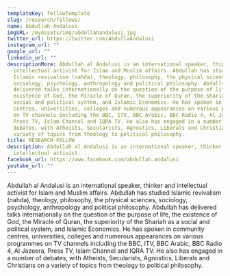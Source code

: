 ```yaml
---
templateKey: fellowTemplate
slug: /research/fellows/
name: Abdullah Andalusi
imgURL: /myAssets/img/abdullahandalusi.jpg
twitter_url: https://twitter.com/AbdullaAndalusi
instagram_url: ""
google_url: ""
linkedin_url: ""
descriptionMore: Abdullah al Andalusi is an international speaker, thinker and
  intellectual activist for Islam and Muslim affairs. Abdullah has studied
  Islamic revivalism (nahda), theology, philosophy, the physical sciences,
  sociology, psychology, anthropology and political philosophy. Abdullah has
  delivered talks internationally on the question of the purpose of life, the
  existence of God, the Miracle of Quran, the superiority of the Shariah as a
  social and political system, and Islamic Economics. He has spoken in community
  centres, universities, colleges and numerous appearances on various programmes
  on TV channels including the BBC, ITV, BBC Arabic, BBC Radio 4, Al Jazeera,
  Press TV, Islam Channel and IQRA TV. He also has engaged in a number of
  debates, with Atheists, Secularists, Agnostics, Liberals and Christians on a
  variety of topics from theology to political philosophy.
title: RESEARCH FELLOW
description: Abdullah al Andalusi is an international speaker, thinker and
  intellectual activist.
facebook_url: https://www.facebook.com/abdullah.andalusi
youtube_url: ""
---
```

Abdullah al Andalusi is an international speaker, thinker and intellectual activist for Islam and Muslim affairs. Abdullah has studied Islamic revivalism (nahda), theology, philosophy, the physical sciences, sociology, psychology, anthropology and political philosophy. Abdullah has delivered talks internationally on the question of the purpose of life, the existence of God, the Miracle of Quran, the superiority of the Shariah as a social and political system, and Islamic Economics. He has spoken in community centres, universities, colleges and numerous appearances on various programmes on TV channels including the BBC, ITV, BBC Arabic, BBC Radio 4, Al Jazeera, Press TV, Islam Channel and IQRA TV. He also has engaged in a number of debates, with Atheists, Secularists, Agnostics, Liberals and Christians on a variety of topics from theology to political philosophy.